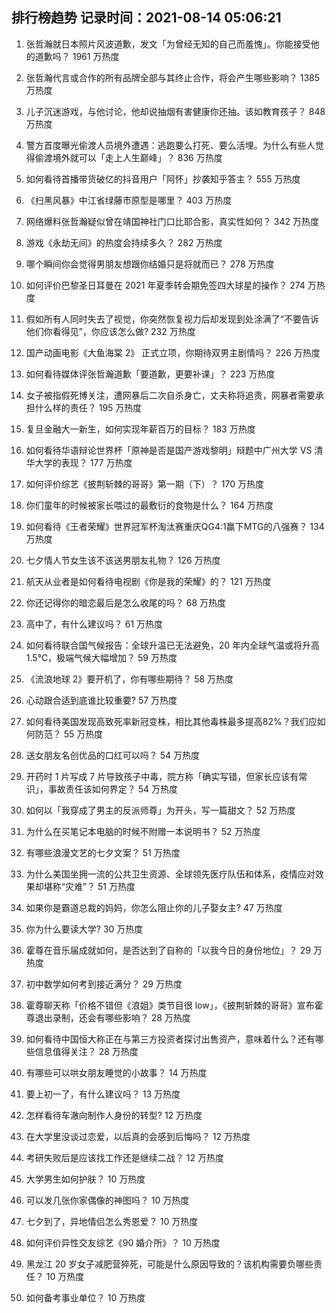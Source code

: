 
## 排行榜趋势 记录时间：2021-08-14 05:06:21
  
  1. 张哲瀚就日本照片风波道歉，发文「为曾经无知的自己而羞愧」。你能接受他的道歉吗？ 1961 万热度
    
  2. 张哲瀚代言或合作的所有品牌全部与其终止合作，将会产生哪些影响？ 1385 万热度
    
  3. 儿子沉迷游戏，与他讨论，他却说抽烟有害健康你还抽。该如教育孩子？ 848 万热度
    
  4. 警方首度曝光偷渡人员境外遭遇：逃跑要么打死、要么活埋。为什么有些人觉得偷渡境外就可以「走上人生巅峰」？ 836 万热度
    
  5. 如何看待首播带货破亿的抖音用户「阿怀」抄袭知乎答主？ 555 万热度
    
  6. 《扫黑风暴》中江省绿藤市原型是哪里？ 403 万热度
    
  7. 网络爆料张哲瀚疑似曾在靖国神社门口比耶合影，真实性如何？ 342 万热度
    
  8. 游戏《永劫无间》的热度会持续多久？ 282 万热度
    
  9. 哪个瞬间你会觉得男朋友想跟你结婚只是将就而已？ 278 万热度
    
  10. 如何评价巴黎圣日耳曼在 2021 年夏季转会期免签四大球星的操作？ 274 万热度
    
  11. 假如所有人同时失去了视觉，你突然恢复视力后却发现到处涂满了“不要告诉他们你看得见”，你应该怎么做? 232 万热度
    
  12. 国产动画电影《大鱼海棠 2》 正式立项，你期待双男主剧情吗？ 226 万热度
    
  13. 如何看待媒体评张哲瀚道歉「要道歉，更要补课」？ 223 万热度
    
  14. 女子被指假死博关注，遭网暴后二次自杀身亡，丈夫称将追责，网暴者需要承担什么样的责任？ 195 万热度
    
  15. 复旦金融大一新生，如何实现年薪百万的目标？ 183 万热度
    
  16. 如何看待华语辩论世界杯「原神是否是国产游戏黎明」辩题中广州大学 VS 清华大学的表现？ 177 万热度
    
  17. 如何评价综艺《披荆斩棘的哥哥》第一期（下）？ 170 万热度
    
  18. 你们童年的时候被家长喂过的最敷衍的食物是什么？ 164 万热度
    
  19. 如何看待《王者荣耀》世界冠军杯淘汰赛重庆QG4:1赢下MTG的八强赛？ 134 万热度
    
  20. 七夕情人节女生该不该送男朋友礼物？ 126 万热度
    
  21. 航天从业者是如何看待电视剧《你是我的荣耀》的？ 121 万热度
    
  22. 你还记得你的暗恋最后是怎么收尾的吗？ 68 万热度
    
  23. 高中了，有什么建议吗？ 61 万热度
    
  24. 如何看待联合国气候报告：全球升温已无法避免，20 年内全球气温或将升高 1.5℃，极端气候大幅增加？ 59 万热度
    
  25. 《流浪地球 2》要开机了，你有哪些期待？ 58 万热度
    
  26. 心动跟合适到底谁比较重要? 57 万热度
    
  27. 如何看待美国发现高致死率新冠变株，相比其他毒株最多提高82%？我们应如何防范？ 55 万热度
    
  28. 送女朋友名创优品的口红可以吗？ 54 万热度
    
  29. 开药时 1 片写成 7 片导致孩子中毒，院方称「确实写错，但家长应该有常识」，事故责任该如何界定？ 54 万热度
    
  30. 如何以「我穿成了男主的反派师尊」为开头，写一篇甜文？ 52 万热度
    
  31. 为什么在买笔记本电脑的时候不附赠一本说明书？ 52 万热度
    
  32. 有哪些浪漫文艺的七夕文案？ 51 万热度
    
  33. 为什么美国坐拥一流的公共卫生资源、全球领先医疗队伍和体系，疫情应对效果却堪称“灾难”？ 51 万热度
    
  34. 如果你是霸道总裁的妈妈，你怎么阻止你的儿子娶女主? 47 万热度
    
  35. 你为什么要读大学? 30 万热度
    
  36. 霍尊在音乐届成就如何，是否达到了自称的「以我今日的身份地位」？ 29 万热度
    
  37. 初中数学如何考到接近满分？ 29 万热度
    
  38. 霍尊聊天称「价格不错但《浪姐》类节目很 low」，《披荆斩棘的哥哥》宣布霍尊退出录制，还会有哪些影响？ 28 万热度
    
  39. 如何看待中国恒大称正在与第三方投资者探讨出售资产，意味着什么？还有哪些信息值得关注？ 28 万热度
    
  40. 有哪些可以哄女朋友睡觉的小故事？ 14 万热度
    
  41. 要上初一了，有什么建议吗？ 13 万热度
    
  42. 怎样看待车澈向制作人身份的转型? 12 万热度
    
  43. 在大学里没谈过恋爱，以后真的会感到后悔吗？ 12 万热度
    
  44. 考研失败后是应该找工作还是继续二战？ 12 万热度
    
  45. 大学男生如何护肤？ 10 万热度
    
  46. 可以发几张你家偶像的神图吗？ 10 万热度
    
  47. 七夕到了，异地情侣怎么秀恩爱？ 10 万热度
    
  48. 如何评价异性交友综艺《90 婚介所》？ 10 万热度
    
  49. 黑龙江 20 岁女子减肥营猝死，可能是什么原因导致的？该机构需要负哪些责任？ 10 万热度
    
  50. 如何备考事业单位？ 10 万热度
    